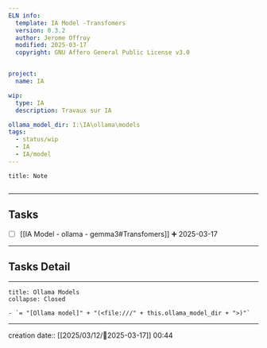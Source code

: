 ```yaml
---
ELN info:
  template: IA Model -Transfomers
  version: 0.3.2
  author: Jerome Offroy
  modified: 2025-03-17
  copyright: GNU Affero General Public License v3.0


project:
  name: IA

wip:
  type: IA
  description: Travaux sur IA

ollama_model_dir: I:\IA\ollama\models
tags:
  - status/wip
  - IA
  - IA/model
---
```


````ad-note
title: Note


````

---
## Tasks
- [ ] [[IA Model - ollama - gemma3#Transfomers]] ➕ 2025-03-17
---

## Tasks Detail

---- 



```ad-tip
title: Ollama Models
collapse: Closed

- `= "[Ollama model]" + "(<file:///" + this.ollama_model_dir + ">)"`
```

---
creation date:: [[2025/03/12/📒2025-03-17]]  00:44



